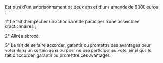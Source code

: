 Est puni d'un emprisonnement de deux ans et d'une amende de 9000 euros :

1° Le fait d'empêcher un actionnaire de participer à une assemblée d'actionnaires ;

2° Alinéa abrogé.

3° Le fait de se faire accorder, garantir ou promettre des avantages pour voter dans un certain sens ou pour ne pas participer au vote, ainsi que le fait d'accorder, garantir ou promettre ces avantages.
